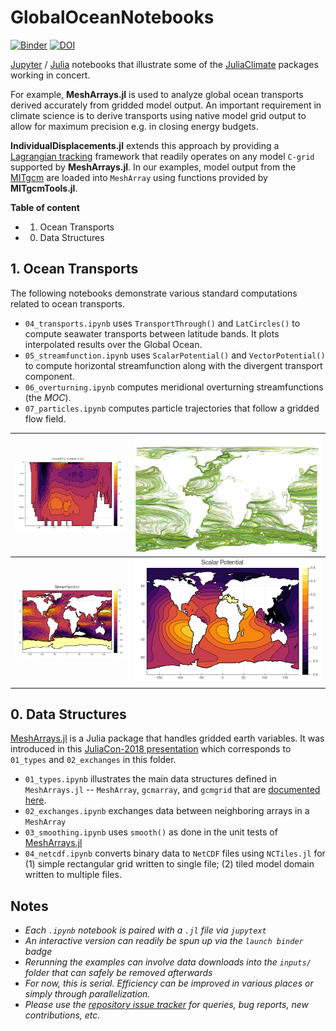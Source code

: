 # GlobalOceanNotebooks

[![Binder](https://mybinder.org/badge_logo.svg)](https://mybinder.org/v2/gh/JuliaClimate/GlobalOceanNotebooks/master)
[![DOI](https://zenodo.org/badge/147266407.svg)](https://zenodo.org/badge/latestdoi/147266407)

[Jupyter](https://jupyter.org) / [Julia](https://julialang.org) notebooks that illustrate some of the [JuliaClimate](https://github.com/JuliaClimate/GlobalOceanNotebooks) packages working in concert. 

For example, **MeshArrays.jl** is used to analyze global ocean transports derived accurately from gridded model output. An important requirement in climate science is to derive transports using native model grid output to allow for maximum precision e.g. in closing energy budgets. 

**IndividualDisplacements.jl** extends this approach by providing a [Lagrangian tracking](Lagrangian_and_Eulerian_specification_of_the_flow_field) framework that readily operates on any model `C-grid` supported by **MeshArrays.jl**. In our examples, model output from the [MITgcm](https://mitgcm.readthedocs.io/en/latest/) are loaded into `MeshArray` using functions provided by **MITgcmTools.jl**.

**Table of content**

- 1. Ocean Transports
- 0. Data Structures

## 1. Ocean Transports

The following notebooks demonstrate various standard computations related to ocean transports.

- `04_transports.ipynb` uses `TransportThrough()` and `LatCircles()` to compute seawater transports between latitude bands. It plots interpolated results over the Global Ocean.
- `05_streamfunction.ipynb` uses `ScalarPotential()` and `VectorPotential()` to compute horizontal streamfunction along with the divergent transport component.
- `06_overturning.ipynb` computes meridional overturning streamfunctions (the _MOC_).
- `07_particles.ipynb` computes particle trajectories that follow a gridded flow field.

![](https://github.com/JuliaClimate/GlobalOceanNotebooks/raw/master/OceanTransports/MOC.png)         |  ![](https://github.com/JuliaClimate/GlobalOceanNotebooks/raw/master/OceanTransports/LatLonCap300mDepth.png)
:------------------------------:|:---------------------------------:
![](https://github.com/JuliaClimate/GlobalOceanNotebooks/raw/master/OceanTransports/Streamfunction.png)  |  ![](https://github.com/JuliaClimate/GlobalOceanNotebooks/raw/master/OceanTransports/ScalarPotential.png)

## 0. Data Structures

[MeshArrays.jl](https://github.com/juliaclimate/MeshArrays.jl) is a Julia package that handles gridded earth variables. It was introduced in this [JuliaCon-2018 presentation](https://youtu.be/RDxAy_zSUvg) which corresponds to `01_types` and `02_exchanges` in this folder.

- `01_types.ipynb` illustrates the main data structures defined in `MeshArrays.jl` -- `MeshArray`, `gcmarray`, and `gcmgrid` that are [documented here](https://juliaclimate.github.io/MeshArrays.jl/stable/).
- `02_exchanges.ipynb` exchanges data between neighboring arrays in a `MeshArray `
- `03_smoothing.ipynb` uses `smooth()` as done in the unit tests of [MeshArrays.jl](https://github.com/juliaclimate/MeshArrays.jl) 
- `04_netcdf.ipynb` converts binary data to `NetCDF` files using `NCTiles.jl` for (1) simple rectangular grid written to single file; (2) tiled model domain written to multiple files.

## Notes

- _Each `.ipynb` notebook is paired with a `.jl` file via `jupytext`_
- _An interactive version can readily be spun up via the `launch binder` badge_
- _Rerunning the examples can involve data downloads into the `inputs/` folder that can safely be removed afterwards_
- _For now, this is serial. Efficiency can be improved in various places or simply through parallelization._
- _Please use the [repository issue tracker](https://guides.github.com/features/issues/) for queries, bug reports, new contributions, etc._

